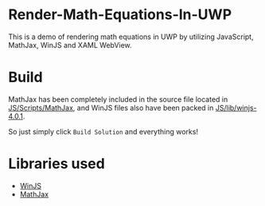 # Render-Math-Equations-In-UWP
This is a demo of rendering math equations in UWP by utilizing JavaScript, MathJax, WinJS and XAML WebView.

# Build
MathJax has been completely included in the source file located in [JS/Scripts/MathJax](RenderMathUWP/JS/Scripts), and WinJS files also have been packed in [JS/lib/winjs-4.0.1](RenderMathUWP/JS/lib).  

So just simply click `Build Solution` and everything works!

# Libraries used
* [WinJS](https://github.com/winjs/winjs)
* [MathJax](https://github.com/mathjax/MathJax)


